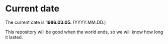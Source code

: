 # Current date

The current date is **1986.03.05.** (YYYY.MM.DD.)

This repository will be good when the world ends, so we will know how long it lasted.